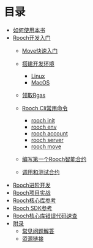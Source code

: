 # 目录

- [如何使用本书](./how_to_use.md)
- [Rooch开发入门](./rooch_start.md)
  - [Move快速入门](./rooch_start/move_quick_start.md)
  - [搭建开发环境](./rooch_start/setup.md)
    - [Linux](./rooch_start/setup/Linux.md)
    - [MacOS](./rooch_start/setup/MacOS.md)
  - [领取Rgas](./rooch_start/faucet.md)
  - [Rooch Cli常用命令](./rooch_start/Roochcli.md)
    - [rooch init](./rooch_start/roochcli/rooch_init.md)
    - [rooch env](./rooch_start/roochcli/rooch_env.md)
    - [rooch account](./rooch_start/roochcli/rooch_account.md)
    - [rooch server](./rooch_start/roochcli/rooch_server.md)
    - [rooch move](./rooch_start/roochcli/rooch_move.md)

  - [编写第一个Rooch智能合约](./rooch_start/first_contract.md)
  - [调用和测试合约](./rooch_start/test_contract.md)
  <!-- - [清单文件与模块](./rooch_start/manifests.md)
    - [创建Move.toml](./rooch_start/manifests/create_toml.md)
    - [模块结构说明](./rooch_start/manifests/module_structure.md)
  - [基础语法](./rooch_start/syntax.md)
    - [变量与类型](./rooch_start/syntax/variables_types.md)
    - [函数定义](./rooch_start/syntax/functions.md)
  - [结构体](./rooch_start/structs.md) -->
- [Rooch进阶开发](./rooch_advanced.md)
  <!-- - [Rooch高级功能](./rooch_advanced/features.md)
    - [状态绑定](./rooch_advanced/features/state_binding.md)
    - [CSV资产跃迁](./rooch_advanced/features/csv_assets.md)
  - [复杂项目开发](./rooch_advanced/projects.md)
  - [性能与安全](./rooch_advanced/performance_security.md)
  - [调试与错误处理](./rooch_advanced/debugging.md)
  - [Move进阶主题](./rooch_advanced/move_advanced.md)
    - [对象（上）](./rooch_advanced/move_advanced/objects_part1.md)
    - [对象（下）](./rooch_advanced/move_advanced/objects_part2.md)
    - [能力（Abilities）](./rooch_advanced/move_advanced/abilities.md)
    - [动态字段](./rooch_advanced/move_advanced/dynamic_fields.md)
    - [Bag与Table](./rooch_advanced/move_advanced/bags_tables.md)
    - [设计模式](./rooch_advanced/move_advanced/patterns.md) -->
- [Rooch项目实战](./projects.md)
  <!-- - [投票应用](./projects/voting.md)
  - [NFT市场](./projects/nft.md)
  - [DeFi借贷平台](./projects/defi.md) -->
- [Rooch核心库参考](./core_library.md)
  <!-- - [moveos_std::account - 账户管理](./core_library/account.md)
  - [moveos_std::storage_context - 存储上下文](./core_library/storage_context.md)
  - [moveos_std::event - 事件管理](./core_library/event.md)
  - [rooch_framework::coin - 代币操作](./core_library/coin.md) -->
- [Rooch SDK参考](./sdk_reference.md)
- [Rooch核心库错误代码速查](./error_codes.md)
- [附录](./appendix.md)
  - [常见问题解答](./appendix/faq.md)
  - [资源链接](./appendix/resources.md)